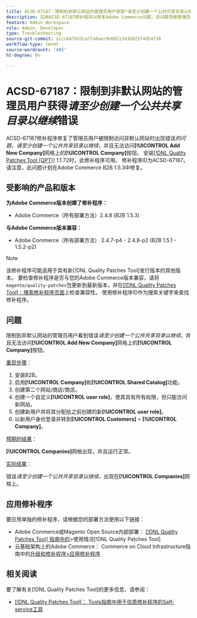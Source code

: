 ```yaml
---
title: ACSD-67187：限制到非默认网站的管理员用户获取*请至少创建一个公共共享目录以继续*错误
description: 应用ACSD-67187修补程序以修复Adobe Commerce问题，该问题导致管理员用户被限制访问非默认网站，并看到错误“请至少创建一个公共共享目录以继续”以及无法访问公司网格上的“添加新公司”按钮。
feature: Admin Workspace
role: Admin, Developer
type: Troubleshooting
source-git-commit: 2ccc64fb53ca7fa8aec9e0811343b025f4d54f38
workflow-type: tm+mt
source-wordcount: '405'
ht-degree: 0%

---
```



# ACSD-67187：限制到非默认网站的管理员用户获得&#x200B;*请至少创建一个公共共享目录以继续*&#x200B;错误

ACSD-67187修补程序修复了管理员用户被限制访问非默认网站时出现错误&#x200B;*的问题。请至少创建一个公共共享目录以继续*，并且无法访问&#x200B;**[!UICONTROL Add New Company]**&#x200B;网格上的&#x200B;**[!UICONTROL Company]**&#x200B;按钮。 安装[[!DNL Quality Patches Tool (QPT)]](/help/tools/quality-patches-tool/quality-patches-tool-to-self-serve-quality-patches.md) 1.1.72时，此修补程序可用。 修补程序ID为ACSD-67187。 请注意，此问题计划在Adobe Commerce B2B 1.5.3中修复。

## 受影响的产品和版本

**为Adobe Commerce版本创建了修补程序：**

* Adobe Commerce（所有部署方法）2.4.8 (B2B 1.5.3)

**与Adobe Commerce版本兼容：**

* Adobe Commerce（所有部署方法） 2.4.7-p4 - 2.4.8-p2 (B2B 1.5.1 - 1.5.2-p2)

>[!NOTE]
>
>该修补程序可能适用于具有新[!DNL Quality Patches Tool]发行版本的其他版本。 要检查修补程序是否与您的Adobe Commerce版本兼容，请将`magento/quality-patches`包更新到最新版本，并在[[!DNL Quality Patches Tool]：搜索修补程序页面](https://experienceleague.adobe.com/tools/commerce-quality-patches/index.html?lang=zh-Hans)上检查兼容性。 使用修补程序ID作为搜索关键字来查找修补程序。

## 问题

限制到非默认网站的管理员用户看到错误&#x200B;*请至少创建一个公共共享目录以继续*，并且无法访问&#x200B;**[!UICONTROL Add New Company]**&#x200B;网格上的&#x200B;**[!UICONTROL Company]**&#x200B;按钮。

<u>重现步骤</u>：

1. 安装B2B。
1. 启用&#x200B;**[!UICONTROL Company]**&#x200B;和&#x200B;**[!UICONTROL Shared Catalog]**&#x200B;功能。
1. 创建第二个网站/商店/商店。
1. 创建一个自定义&#x200B;**[!UICONTROL user role]**，使其具有所有权限，但只能访问新网站。
1. 创建新用户并将其分配给之前创建的新&#x200B;**[!UICONTROL user role]**。
1. 以新用户身份登录并转到&#x200B;**[!UICONTROL Customers]** > **[!UICONTROL Company]**。

<u>预期的结果</u>：

**[!UICONTROL Companies]**&#x200B;网格出现，并且运行正常。

<u>实际结果</u>：

错误&#x200B;*请至少创建一个公共共享目录以继续。*&#x200B;出现在&#x200B;**[!UICONTROL Companies]**&#x200B;网格上。

## 应用修补程序

要应用单独的修补程序，请根据您的部署方法使用以下链接：

* Adobe Commerce或Magento Open Source内部部署： [[!DNL Quality Patches Tool] 指南中的](/help/tools/quality-patches-tool/usage.md)>使用情况[!DNL Quality Patches Tool]
* 云基础架构上的Adobe Commerce： Commerce on Cloud Infrastructure指南中的[升级和修补程序>应用修补程序](https://experienceleague.adobe.com/docs/commerce-cloud-service/user-guide/develop/upgrade/apply-patches.html?lang=zh-Hans)

## 相关阅读

要了解有关[!DNL Quality Patches Tool]的更多信息，请参阅：

* [[!DNL Quality Patches Tool]： Tools指南中用于优质修补程序的Self-service工具](/help/tools/quality-patches-tool/quality-patches-tool-to-self-serve-quality-patches.md)
